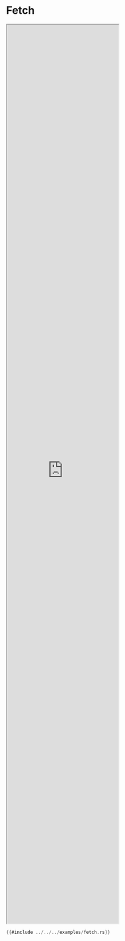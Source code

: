 # Fetch
<iframe style="height:60dvh;"  allow="camera; microphone" src="https://demo.beetmash.com?example=fetch"></iframe>

```rust
{{#include ../../../examples/fetch.rs}}
```